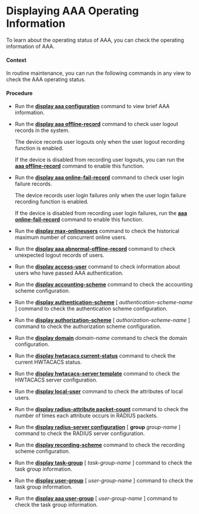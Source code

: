 Displaying AAA Operating Information
====================================

To learn about the operating status of AAA, you can check the operating information of AAA.

#### Context

In routine maintenance, you can run the following commands in any view to check the AAA operating status.


#### Procedure

* Run the [**display aaa configuration**](cmdqueryname=display+aaa+configuration) command to view brief AAA information.
* Run the [**display aaa offline-record**](cmdqueryname=display+aaa+offline-record) command to check user logout records in the system.
  
  
  
  The device records user logouts only when the user logout recording function is enabled.
  
  If the device is disabled from recording user logouts, you can run the [**aaa offline-record**](cmdqueryname=aaa+offline-record) command to enable this function.
* Run the [**display aaa online-fail-record**](cmdqueryname=display+aaa+online-fail-record) command to check user login failure records.
  
  
  
  The device records user login failures only when the user login failure recording function is enabled.
  
  If the device is disabled from recording user login failures, run the [**aaa online-fail-record**](cmdqueryname=aaa+online-fail-record) command to enable this function.
* Run the [**display max-onlineusers**](cmdqueryname=display+max-onlineusers) command to check the historical maximum number of concurrent online users.
* Run the [**display aaa abnormal-offline-record**](cmdqueryname=display+aaa+abnormal-offline-record) command to check unexpected logout records of users.
* Run the [**display access-user**](cmdqueryname=display+access-user) command to check information about users who have passed AAA authentication.
* Run the [**display accounting-scheme**](cmdqueryname=display+accounting-scheme) command to check the accounting scheme configuration.
* Run the [**display authentication-scheme**](cmdqueryname=display+authentication-scheme) [ *authentication-scheme-name* ] command to check the authentication scheme configuration.
* Run the [**display authorization-scheme**](cmdqueryname=display+authorization-scheme) [ *authorization-scheme-name* ] command to check the authorization scheme configuration.
* Run the [**display domain**](cmdqueryname=display+domain) *domain-name* command to check the domain configuration.
* Run the [**display hwtacacs current-status**](cmdqueryname=display+hwtacacs+current-status) command to check the current HWTACACS status.
* Run the [**display hwtacacs-server template**](cmdqueryname=display+hwtacacs-server+template) command to check the HWTACACS server configuration.
* Run the [**display local-user**](cmdqueryname=display+local-user) command to check the attributes of local users.
* Run the [**display radius-attribute packet-count**](cmdqueryname=display+radius-attribute+packet-count) command to check the number of times each attribute occurs in RADIUS packets.
* Run the [**display radius-server configuration**](cmdqueryname=display+radius-server+configuration) [ **group** *group-name* ] command to check the RADIUS server configuration.
* Run the [**display recording-scheme**](cmdqueryname=display+recording-scheme) command to check the recording scheme configuration.
* Run the [**display task-group**](cmdqueryname=display+task-group) [ *task-group-name* ] command to check the task group information.
* Run the [**display user-group**](cmdqueryname=display+user-group) [ *user-group-name* ] command to check the task group information.
* Run the [**display aaa user-group**](cmdqueryname=display+aaa+user-group) [ *user-group-name* ] command to check the task group information.